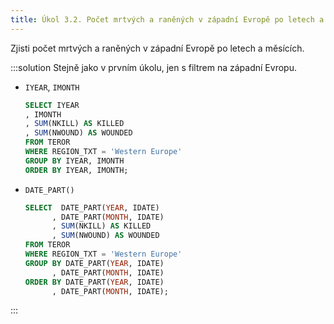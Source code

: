 ```yaml
---
title: Úkol 3.2. Počet mrtvých a raněných v západní Evropě po letech a měsících
---
```


Zjisti počet mrtvých a raněných v západní Evropě po letech a měsících.

:::solution
Stejně jako v prvním úkolu, jen s filtrem na západní Evropu.

- `IYEAR`, `IMONTH`

  ```sql
  SELECT IYEAR
  , IMONTH
  , SUM(NKILL) AS KILLED
  , SUM(NWOUND) AS WOUNDED
  FROM TEROR
  WHERE REGION_TXT = 'Western Europe'
  GROUP BY IYEAR, IMONTH
  ORDER BY IYEAR, IMONTH;
  ```

- `DATE_PART()`

  ```sql
  SELECT  DATE_PART(YEAR, IDATE)
        , DATE_PART(MONTH, IDATE)
        , SUM(NKILL) AS KILLED
        , SUM(NWOUND) AS WOUNDED
  FROM TEROR
  WHERE REGION_TXT = 'Western Europe'
  GROUP BY DATE_PART(YEAR, IDATE)
        , DATE_PART(MONTH, IDATE)
  ORDER BY DATE_PART(YEAR, IDATE)
        , DATE_PART(MONTH, IDATE);
  ```

:::
